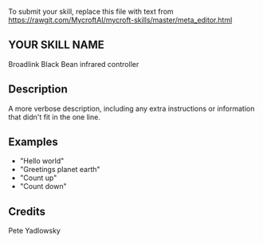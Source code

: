 To submit your skill, replace this file with text from 
https://rawgit.com/MycroftAI/mycroft-skills/master/meta_editor.html


## YOUR SKILL NAME
Broadlink Black Bean infrared controller

## Description 
A more verbose description, including any extra instructions or
information that didn't fit in the one line.

## Examples 
* "Hello world"
* "Greetings planet earth"
* "Count up"
* "Count down"

## Credits 
Pete Yadlowsky
